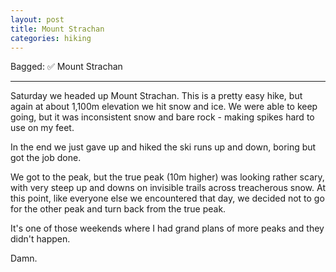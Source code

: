 ```yaml
---
layout: post
title: Mount Strachan
categories: hiking
---
```


Bagged: ✅ Mount Strachan

<hr class="florished">

Saturday we headed up Mount Strachan. This is a pretty easy hike, but again at about 1,100m elevation we hit snow and ice. We were able to keep going, but it was inconsistent snow and bare rock - making spikes hard to use on my feet.

In the end we just gave up and hiked the ski runs up and down, boring but got the job done.

<div class="strava-embed-placeholder" data-embed-type="activity" data-embed-id="11714341190" data-style="standard"></div><script src="https://strava-embeds.com/embed.js"></script>

We got to the peak, but the true peak (10m higher) was looking rather scary, with very steep up and downs on invisible trails across treacherous snow. At this point, like everyone else we encountered that day, we decided not to go for the other peak and turn back from the true peak.

It's one of those weekends where I had grand plans of more peaks and they didn't happen.

Damn.